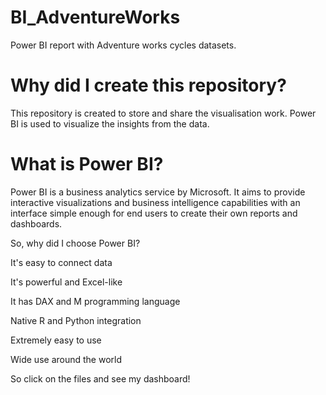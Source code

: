 # BI_AdventureWorks
Power BI report with Adventure works cycles datasets.
# Why did I create this repository?
This repository is created to store and share the visualisation work. Power BI is used to visualize the insights from the data.

# What is Power BI?
Power BI is a business analytics service by Microsoft. It aims to provide interactive visualizations and business intelligence capabilities with an interface simple enough for end users to create their own reports and dashboards.

So, why did I choose Power BI?

It's easy to connect data

It's powerful and Excel-like

It has DAX and M programming language

Native R and Python integration

Extremely easy to use

Wide use around the world


So click on the files and see my dashboard!
